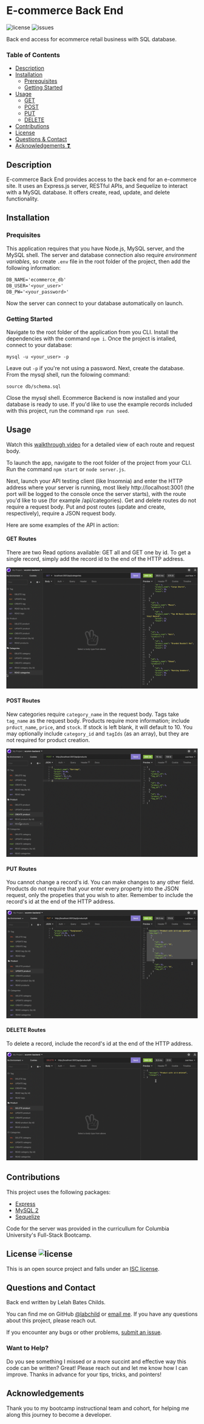 # E-commerce Back End
![license](https://img.shields.io/github/license/labchild/ecomm-backend) ![issues](https://img.shields.io/github/issues/labchild/ecomm-backend)

Back end access for ecommerce retail business with SQL database.

### Table of Contents
* [Description](#description)
* [Installation](#installation)
  * [Prerequisites](#prerequisites)
  * [Getting Started](#getting-started)
* [Usage](#usage)
  * [GET](#get-routes)
  * [POST](#post-routes)
  * [PUT](#put-routes)
  * [DELETE](#delete-routes)
* [Contributions](#contributions)
* [License](#license)
* [Questions & Contact](#questions-and-contact)
* [Acknowledgements &#x2763;](#acknowledgements)

## Description
E-commerce Back End provides access to the back end for an e-commerce site. It uses an Express.js server, RESTful APIs, and Sequelize to interact with a MySQL database. It offers create, read, update, and delete functionality.

## Installation
### Prequisites
This application requires that you have Node.js, MySQL server, and the MySQL shell. The server and database connection also require _environment variables_, so create ```.env``` file in the root folder of the project, then add the following information:
```
DB_NAME='ecommerce_db'
DB_USER='<your_user>'
DB_PW='<your_password>'
```

Now the server can connect to your database automatically on launch.

### Getting Started
Navigate to the root folder of the application from you CLI. Install the dependencies with the command ```npm i```. Once the project is intalled, connect to your database:
```
mysql -u <your_user> -p
```

Leave out ```-p``` if you're not using a password. Next, create the database. From the mysql shell, run the folowing command:
```
source db/schema.sql
```

Close the mysql shell. Ecommerce Backend is now installed and your database is ready to use. If you'd like to use the example records included with this project, run the command  ```npm run seed```.

## Usage
Watch this [walkthrough video](https://drive.google.com/file/d/1r3WPJoLPORg7pBDonU8xLQYxkwxwuZSt/view?usp=sharing) for a detailed view of each route and request body.

To launch the app, navigate to the root folder of the project from your CLI. Run the command ```npm start``` or ```node server.js```.

Next, launch your API testing client (like Insomnia) and enter the HTTP address where your server is running, most likely http://localhost:3001 (the port will be logged to the console once the server starts), with the route you'd like to use (for example /api/categories). Get and delete routes do not require a request body. Put and post routes (update and create, respectively), require a JSON request body.

Here are some examples of the API in action:

#### GET Routes
There are two Read options available: GET all and GET one by id. To get a single record, simply add the record id to the end of the HTTP address.

![get preview](./src/images/get-preview.png)

#### POST Routes
New categories require ```category_name``` in the request body. Tags take ```tag_name``` as the request body. Products require more information; include ```prduct_name```, ```price```, and ```stock```. If stock is left blank, it will default to 10. You may optionally include ```category_id``` and ```tagIds``` (as an array), but they are not required for product creation.

![post preview](./src/images/post-preview.png)

#### PUT Routes
You cannot change a record's id. You can make changes to any other field. Products do not require that your enter every property into the JSON request, only the propeties that you wish to alter. Remember to include the record's id at the end of the HTTP address.

![put preview](./src/images/put-preview.png)

#### DELETE Routes
To delete a record, include the record's id at the end of the HTTP address.

![delete preview](./src/images/delete-preview.png)

## Contributions
This project uses the following packages:
* [Express](https://www.npmjs.com/package/express)
* [MySQL 2](https://www.npmjs.com/package/mysql2)
* [Sequelize](https://www.npmjs.com/package/sequelize)

Code for the server was provided in the curricullum for Columbia University's Full-Stack Bootcamp.

## License ![license](https://img.shields.io/github/license/labchild/ecomm-backend)
This is an open source project and falls under an [ISC license](./LICENSE.md).

## Questions and Contact
Back end written by Lelah Bates Childs.

You can find me on GitHub [@labchild](https://github.com/labchild) or [email me](mailto:labchilds@gmail.com). If you have any questions about this project, please reach out.

If you encounter any bugs or other problems, [submit an issue](https://github.com/labchild/ecomm-backend/issues).

### Want to Help?
Do you see something I missed or a more succint and effective way this code can be written? Great! Please reach out and let me know how I can improve. Thanks in advance for your tips, tricks, and pointers!

## Acknowledgements
Thank you to my bootcamp instructional team and cohort, for helping me along this journey to become a developer.
